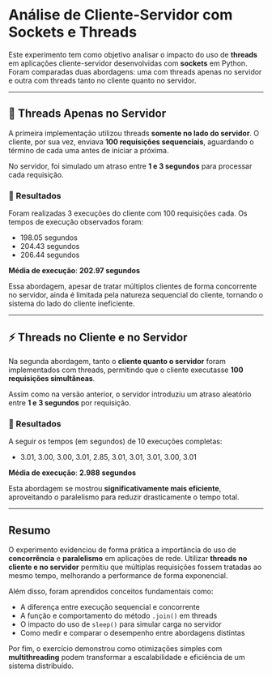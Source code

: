 
# Análise de Cliente-Servidor com Sockets e Threads

Este experimento tem como objetivo analisar o impacto do uso de **threads** em aplicações cliente-servidor desenvolvidas com **sockets** em Python. Foram comparadas duas abordagens: uma com threads apenas no servidor e outra com threads tanto no cliente quanto no servidor.

---

## 🔄 Threads Apenas no Servidor

A primeira implementação utilizou threads **somente no lado do servidor**. O cliente, por sua vez, enviava **100 requisições sequenciais**, aguardando o término de cada uma antes de iniciar a próxima.

No servidor, foi simulado um atraso entre **1 e 3 segundos** para processar cada requisição.

### 🧪 Resultados

Foram realizadas 3 execuções do cliente com 100 requisições cada. Os tempos de execução observados foram:

- 198.05 segundos
- 204.43 segundos
- 206.44 segundos

**Média de execução**: **202.97 segundos**

Essa abordagem, apesar de tratar múltiplos clientes de forma concorrente no servidor, ainda é limitada pela natureza sequencial do cliente, tornando o sistema do lado do cliente ineficiente.

---

## ⚡ Threads no Cliente e no Servidor

Na segunda abordagem, tanto o **cliente quanto o servidor** foram implementados com threads, permitindo que o cliente executasse **100 requisições simultâneas**.

Assim como na versão anterior, o servidor introduziu um atraso aleatório entre **1 e 3 segundos** por requisição.

### 🧪 Resultados

A seguir os tempos (em segundos) de 10 execuções completas:

- 3.01, 3.00, 3.00, 3.01, 2.85, 3.01, 3.01, 3.01, 3.00, 3.01

**Média de execução**: **2.988 segundos**

Esta abordagem se mostrou **significativamente mais eficiente**, aproveitando o paralelismo para reduzir drasticamente o tempo total.

---

## Resumo

O experimento evidenciou de forma prática a importância do uso de **concorrência** e **paralelismo** em aplicações de rede. Utilizar **threads no cliente e no servidor** permitiu que múltiplas requisições fossem tratadas ao mesmo tempo, melhorando a performance de forma exponencial.

Além disso, foram aprendidos conceitos fundamentais como:

- A diferença entre execução sequencial e concorrente
- A função e comportamento do método `.join()` em threads
- O impacto do uso de `sleep()` para simular carga no servidor
- Como medir e comparar o desempenho entre abordagens distintas

Por fim, o exercício demonstrou como otimizações simples com **multithreading** podem transformar a escalabilidade e eficiência de um sistema distribuído.
